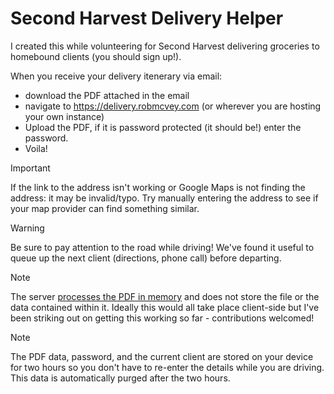 # Second Harvest Delivery Helper

I created this while volunteering for Second Harvest delivering groceries to homebound clients (you should sign up!).

When you receive your delivery itenerary via email:

* download the PDF attached in the email
* navigate to https://delivery.robmcvey.com (or wherever you are hosting your own instance) 
* Upload the PDF, if it is password protected (it should be!) enter the password.
* Voila!

> [!IMPORTANT]
> If the link to the address isn't working or Google Maps is not finding the address: it may be invalid/typo. Try manually entering the address to see if your map provider can find something similar.

> [!WARNING]
> Be sure to pay attention to the road while driving! We've found it useful to queue up the next client (directions, phone call) before departing.

> [!NOTE]
> The server [processes the PDF in memory](https://github.com/rmcvey/secondharvest-buddy/blob/main/app/index.mjs#L23-L25) and does not store the file or the data contained within it. Ideally this would all take place client-side but I've been striking out on getting this working so far - 
contributions welcomed!

> [!NOTE]
> The PDF data, password, and the current client are stored on your device for two hours so you don't have to re-enter the details while you are driving. This data is automatically purged after the two hours.
